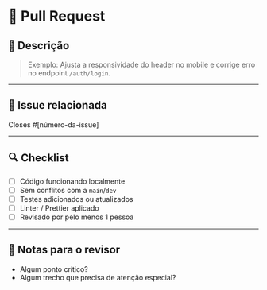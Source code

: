 # 🚀 Pull Request

## 📄 Descrição

> Exemplo: Ajusta a responsividade do header no mobile e corrige erro no endpoint `/auth/login`.

---

## 📌 Issue relacionada

Closes #[número-da-issue] 

---

## 🔍 Checklist

- [ ] Código funcionando localmente
- [ ] Sem conflitos com a `main`/`dev`
- [ ] Testes adicionados ou atualizados
- [ ] Linter / Prettier aplicado
- [ ] Revisado por pelo menos 1 pessoa

---

## 🧠 Notas para o revisor

- Algum ponto crítico?
- Algum trecho que precisa de atenção especial?
